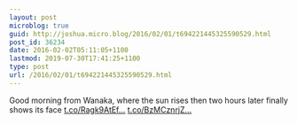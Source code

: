 ```yaml
---
layout: post
microblog: true
guid: http://joshua.micro.blog/2016/02/01/t694221445325590529.html
post_id: 36234
date: 2016-02-02T05:11:05+1100
lastmod: 2019-07-30T17:41:25+1100
type: post
url: /2016/02/01/t694221445325590529.html
---
```

Good morning from Wanaka, where the sun rises then two hours later finally shows its face [t.co/Ragk9AtEf...](https://t.co/Ragk9AtEfc) [t.co/BzMCznrjZ...](https://t.co/BzMCznrjZx)

